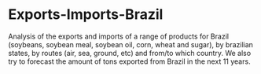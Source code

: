 # Exports-Imports-Brazil
Analysis of the exports and imports of a range of products for Brazil (soybeans, soybean meal, soybean oil, corn, wheat and sugar), by brazilian states, by routes (air, sea, ground, etc) and from/to which country. We also try to forecast the amount of tons exported from Brazil in the next 11 years.
